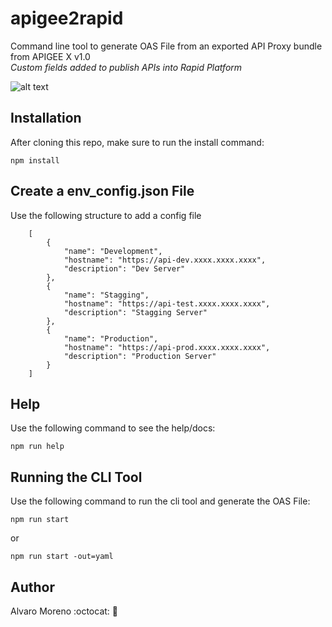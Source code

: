 # apigee2rapid
Command line tool to generate OAS File from an exported API Proxy bundle from APIGEE X v1.0 <br>
*Custom fields added to publish APIs into Rapid Platform*

![alt text](https://i.ibb.co/G952PpC/apigeerapid.png)


## Installation
After cloning this repo, make sure to run the install command: <br>
```
npm install
```

## Create a env_config.json File
Use the following structure to add a config file <br>
```
    [
        {
            "name": "Development",
            "hostname": "https://api-dev.xxxx.xxxx.xxxx",
            "description": "Dev Server"
        },
        {
            "name": "Stagging",
            "hostname": "https://api-test.xxxx.xxxx.xxxx",
            "description": "Stagging Server"
        },
        {
            "name": "Production",
            "hostname": "https://api-prod.xxxx.xxxx.xxxx",
            "description": "Production Server"
        }
    ]
```

## Help
Use the following command to see the help/docs: <br>
```
npm run help
```

## Running the CLI Tool
Use the following command to run the cli tool and generate the OAS File: <br>
```
npm run start
```
or
```
npm run start -out=yaml
```

## Author
Alvaro Moreno :octocat: :rocket:

